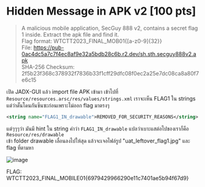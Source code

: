 # Hidden Message in APK v2 [100 pts]
> A malicious mobile application, SecGuy 888 v2, contains a secret flag 1 inside. Extract the apk file and find it. <br>
> Flag format: WTCTT2023_FINAL_MOB01{[a-z0-9]{32}} <br>
> File: https://pub-0ac4dc5a7c7f4ec8af9e32a5bdb28c6b.r2.dev/sh.sth.secguy888v2.apk <br>
> SHA-256 Checksum: 2f5b23f368c378932f7836b33f1cff29dfc08f0ec2a25e7dc08ca8a80f7e6c15

เปิด JADX-GUI แล้ว import file APK เข้ามา เข้าไปที่ `Resource/resources.arsc/res/values/strings.xml` เราจะเห็น FLAG1 ใน strings แต่ว่าดั๊นโดนกันซีนซะก่อนเพราะไม่ออก flag มาตรงๆ
```xml
<string name="FLAG1_IN_drawable">REMOVED_FOR_SECURITY_REASONS</string>
```
แต่ๆๆๆว่า มันมี hint ใน string คำว่า `FLAG1_IN_drawable` แปลว่าเบาะแสต่อไปของเราก็คือ `Resource/res/drawable` <br>
เข้า folder drawable เลื่อนลงไปให้สุด แล้วจะเจอไฟล์รูป "uat_leftover_flag1.jpg" และ flag ที่ตามหา

![image](https://github.com/mrggaebsong/WTCTT2023-Final-Round-Writeup/assets/22939654/bd7ade2e-7950-4b3a-a846-8e2caac5e7cc)

FLAG: WTCTT2023_FINAL_MOBILE01{6979429966290e11c7401ae5b94f67d9}
